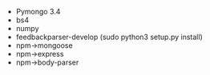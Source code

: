 - Pymongo 3.4
- bs4
- numpy
- feedbackparser-develop (sudo python3 setup.py install)
- npm->mongoose
- npm->express
- npm->body-parser
